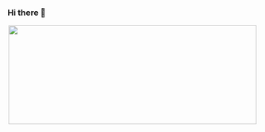 ### Hi there 👋

<p align="center">
  <img width="500" height="200" src="https://github-readme-stats.vercel.app/api?username=bring-shrubbery&count_private=true&show_icons=true"/>
</p>

<!--
**bring-shrubbery/bring-shrubbery** is a ✨ _special_ ✨ repository because its `README.md` (this file) appears on your GitHub profile.

Here are some ideas to get you started:

- 🔭 I’m currently working on ...
- 🌱 I’m currently learning ...
- 👯 I’m looking to collaborate on ...
- 🤔 I’m looking for help with ...
- 💬 Ask me about ...
- 📫 How to reach me: ...
- 😄 Pronouns: ...
- ⚡ Fun fact: ...
-->
